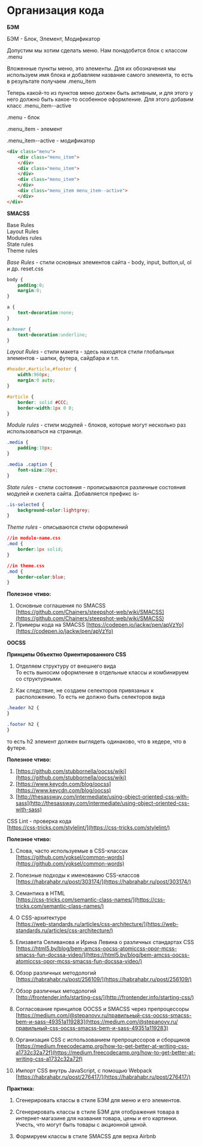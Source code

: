 # Организация кода

**БЭМ**

БЭМ - Блок, Элемент, Модификатор

Допустим мы хотим сделать меню. Нам понадобится блок с классом .menu

Вложенные пункты меню, это элементы. Для их обозначения мы используем имя блока и добавляем название самого элемента, то есть в результате получаем .menu\_item

Теперь какой-то из пунктов меню должен быть активным, и для этого у него должно быть какое-то особенное оформление. Для этого добавим класс .menu\_item--active

.menu - блок

.menu\_item - элемент

.menu\_item--active - модификатор


```html
<div class="menu">
    <div class="menu_item">
    </div>
    <div class="menu_item">
    </div>
    <div class="menu_item">
    </div>
    <div class="menu_item menu_item--active">
    </div>
</div>

```

**SMACSS**

Base Rules   
Layout Rules  
Modules rules  
State rules  
Theme rules

_Base Rules_ - стили основных элементов сайта - body, input, button,ul, ol и др. reset.css

```css
body {
    padding:0;
    margin:0;
}

a {
    text-decoration:none;
}

a:hover {
    text-decoration:underline;
}
```

_Layout Rules_ - стили макета - здесь находятся стили глобальных элементов - шапки, футера, сайдбара и т.п.

```css
#header,#article,#footer {
    width:960px;
    margin:0 auto;
}

#article {
    border: solid #CCC;
    border-width:1px 0 0;
}
```

_Module rules_ - стили модулей - блоков, которые могут несколько раз использоваться на странице.

```css
.media {
    padding:10px;
}

.media .caption {
    font-size:20px;
}
```

_State rules_ - стили состояния - прописываются различные состояния модулей и скелета сайта. Добавляется префикс is-

```css
.is-selected {
    background-color:lightgrey;
}
```

_Theme rules_ - описываются стили оформлений

```css
//in module-name.css
.mod {
    border:1px solid;
}

//in theme.css
.mod {
    border-color:blue;
}
```

**Полезное чтиво:**

1. Основные соглашения по SMACSS 
   [https://github.com/Chainers/steepshot-web/wiki/SMACSS](https://github.com/Chainers/steepshot-web/wiki/SMACSS)
2. Примеры кода на SMACSS
   [https://codepen.io/jackw/pen/apVzYo](https://codepen.io/jackw/pen/apVzYo)

**OOCSS**

**Принципы Объектно Ориентированного CSS**

1. Отделяем структуру от внешнего вида  
   То есть выносим оформление в отдельные классы и комбинируем со структурными.

2. Как следствие, не создаем селекторов привязаных к расположению. То есть не должно быть селекторов вида

```css
.header h2 {
}

.footer h2 {
}
```

то есть h2 элемент должен выглядеть одинаково, что в хедере, что в футере.

**Полезное чтиво:**

1. [https://github.com/stubbornella/oocss/wiki](https://github.com/stubbornella/oocss/wiki) 
2. [https://www.keycdn.com/blog/oocss](https://www.keycdn.com/blog/oocss)
3. [http://thesassway.com/intermediate/using-object-oriented-css-with-sass](http://thesassway.com/intermediate/using-object-oriented-css-with-sass)

CSS Lint - проверка кода  
[https://css-tricks.com/stylelint/](https://css-tricks.com/stylelint/)

**Полезное чтиво:**

1. Слова, часто используемые в CSS-классах  
   [https://github.com/yoksel/common-words](https://github.com/yoksel/common-words)

2. Полезные подходы к именованию CSS-классов  
   [https://habrahabr.ru/post/303174/](https://habrahabr.ru/post/303174/)

3. Семантика в HTML  
   [https://css-tricks.com/semantic-class-names/](https://css-tricks.com/semantic-class-names/)

4. О CSS-архитектуре  
   [https://web-standards.ru/articles/css-architecture/](https://web-standards.ru/articles/css-architecture/)

5. Елизавета Селиванова и Ирина Левина о различных стандартах CSS   
   [https://html5.by/blog/bem-amcss-oocss-atomiccss-opor-mcss-smacss-fun-docssa-video/](https://html5.by/blog/bem-amcss-oocss-atomiccss-opor-mcss-smacss-fun-docssa-video/)

6. Обзор различных методологий  
   [https://habrahabr.ru/post/256109/](https://habrahabr.ru/post/256109/)

7. Обзор различных методологий  
   [http://frontender.info/starting-css/](http://frontender.info/starting-css/)

8. Согласование принципов OOCSS и SMACSS через препроцессоры [https://medium.com/@stepanovv.ru/правильный-css-oocss-smacss-bem-и-sass-49351a119283](https://medium.com/@stepanovv.ru/правильный-css-oocss-smacss-bem-и-sass-49351a119283)

9. Организация CSS с использованием препроцессоров и сборщиков  
   [https://medium.freecodecamp.org/how-to-get-better-at-writing-css-a1732c32a72f](https://medium.freecodecamp.org/how-to-get-better-at-writing-css-a1732c32a72f)

10. Импорт CSS внутрь JavaScript, с помощью Webpack  
    [https://habrahabr.ru/post/276417/](https://habrahabr.ru/post/276417/)

**Практика:**

1. Сгенерировать классы в стиле БЭМ для меню и его элементов.

2. Сгенерировать классы в стиле БЭМ для отображения товара в интернет-магазине для названия товара, цены и его картинки. Учесть, что могут быть товары с акционной ценой.

3. Формируем классы в стиле SMACSS для верха Airbnb



